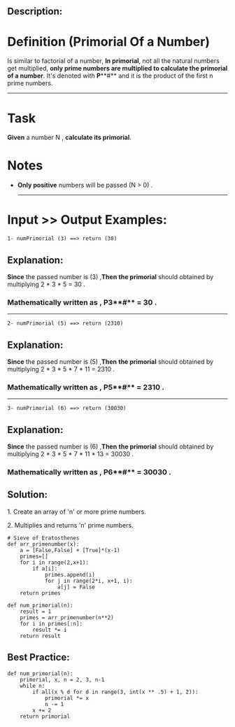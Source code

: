 ## Description:

# Definition (Primorial Of a Number)

Is similar to factorial of a number, **In primorial**, not all the natural numbers get multiplied, **only prime numbers are multiplied to calculate the primorial of a number**. It's denoted with **P****#** and it is the product of the first n prime numbers.

---

# Task

**Given** a number N , **calculate its primorial**.

# Notes

-   **Only positive** numbers will be passed (N > 0) .
    
    ---
    

# Input >> Output Examples:

```
1- numPrimorial (3) ==> return (30)
```

## **Explanation**:

**Since** the passed number is (3) ,**Then** **the primorial** should obtained by multiplying 2 \* 3 \* 5 = 30 .

### Mathematically written as , **P**3**#** \= 30 .

---

```
2- numPrimorial (5) ==> return (2310)
```

## **Explanation**:

**Since** the passed number is (5) ,**Then** **the primorial** should obtained by multiplying 2 \* 3 \* 5 \* 7 \* 11 = 2310 .

### Mathematically written as , **P**5**#** \= 2310 .

---

```
3- numPrimorial (6) ==> return (30030)
```

## **Explanation**:

**Since** the passed number is (6) ,**Then** **the primorial** should obtained by multiplying 2 \* 3 \* 5 \* 7 \* 11 \* 13 = 30030 .

### Mathematically written as , **P**6**#** \= 30030 .

## Solution:

1. Create an array of 'n' or more prime numbers.

2. Multiplies and returns 'n' prime numbers.

```
# Sieve of Eratosthenes
def arr_primenumber(x): 
    a = [False,False] + [True]*(x-1)
    primes=[]
    for i in range(2,x+1):
        if a[i]:
            primes.append(i)
            for j in range(2*i, x+1, i):
                a[j] = False
    return primes
            
def num_primorial(n):
    result = 1
    primes = arr_primenumber(n**2)
    for i in primes[:n]:
        result *= i
    return result
```

## Best Practice:

```
def num_primorial(n):
    primorial, x, n = 2, 3, n-1
    while n:
        if all(x % d for d in range(3, int(x ** .5) + 1, 2)):
            primorial *= x
            n -= 1
        x += 2
    return primorial
```